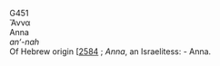 <body>
  <p>G451<br>  Ἄννα  <br> Anna  <br><i>an‘-nah </i><br>Of Hebrew origin [<a href="h2584.htm">2584</a> ; <i>Anna</i>, an Israelitess: - Anna.<br></p>
 </body>
